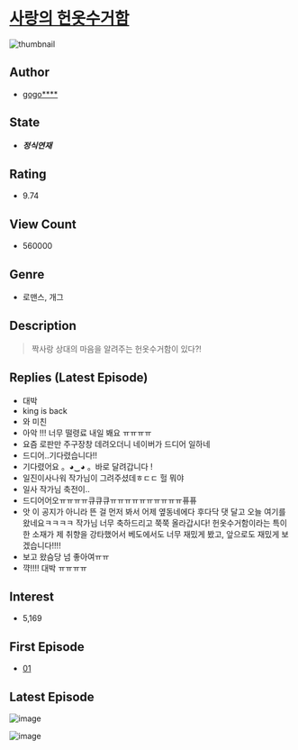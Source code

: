 # [사랑의 헌옷수거함](https://comic.naver.com/bestChallenge/list?titleId=745693)
![thumbnail](https://image-comic.pstatic.net/user_contents_data/challenge_comic/2020/07/31/333385/thumbnail_202x16440a63cc0_4bb6_46a0_831f_bd0691abd43d_00001012.JPEG)

## Author
- [gogo****](https://comic.naver.com/artistTitle?id=333385)

## State
- ***정식연재***

## Rating
- 9.74

## View Count
- 560000

## Genre
- 로맨스, 개그

## Description
> 짝사랑 상대의 마음을 알려주는 헌옷수거함이 있다?!

## Replies (Latest Episode)
- 대박
- king is back
- 와 미친
- 아악 !!! 너무 떨령료 내일 봬요 ㅠㅠㅠㅠ
- 요즘 로판만 주구장창 데려오더니 네이버가 드디어 일하네
- 드디어..기다렸습니다!!
- 기다렸어요 。◕‿◕ 。바로 달려갑니다 !
- 일진이사나워 작가님이 그려주셨데ㅎㄷㄷ 헐 뭐야
- 일사 작가님 축전이..
- 드디어어오ㅠㅠㅠㅠ큐큐큐ㅠㅠㅠㅠㅠㅠㅠㅠㅠㅠ퓨퓨
- 앗 이 공지가 아니라 뜬 걸 먼저 봐서 어제 옆동네에다 후다닥 댓 달고 오늘 여기를 왔네요ㅋㅋㅋㅋ 작가님 너무 축하드리고 쭉쭉 올라갑시다! 헌옷수거함이라는 특이한 소재가 제 취향을 강타했어서 베도에서도 너무 재밌게 봤고, 앞으로도 재밌게 보겠습니다!!!!
- 보고 왔슴당 넘 좋아여ㅠㅠ
- 꺅!!!! 대박 ㅠㅠㅠㅠ

## Interest
- 5,169

## First Episode
- [01](https://comic.naver.com/bestChallenge/detail?titleId=745693&no=1)

## Latest Episode
![image](https://image-comic.pstatic.net/user_contents_data/challenge_comic/2021/05/01/333385/upload_7306639811349406772.jpeg)

![image](https://image-comic.pstatic.net/user_contents_data/challenge_comic/2021/05/02/333385/upload_7004558882796364592.jpeg)
